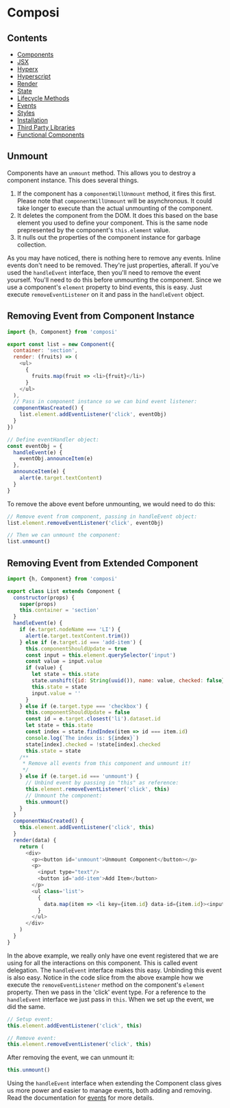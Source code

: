 Composi
=======

Contents
--------
- [Components](./components.md)
- [JSX](./jsx.md)
- [Hyperx](./hyperx.md)
- [Hyperscript](./hyperscript.md)
- [Render](./render.md)
- [State](./state.md)
- [Lifecycle Methods](./lifecycle.md)
- [Events](./events.md)
- [Styles](./styles.md)
- [Installation](../README.md)
- [Third Party Libraries](./third-party.md)
- [Functional Components](./functional-components.md)

Unmount
-------

Components have an `unmount` method. This allows you to destroy a component instance. This does several things. 

1. If the component has a `componentWillUnmount` method, it fires this first. Please note that `componentWillUnmount` will be asynchronous. It could take longer to execute than the actual unmounting of the component.
2. It deletes the component from the DOM. It does this based on the base element you used to define your component. This is the same node prepresented by the component's `this.element` value.
3. It nulls out the properties of the component instance for garbage collection.

As you may have noticed, there is nothing here to remove any events. Inline events don't need to be removed. They're just properties, afterall. If you've used the `handleEvent` interface, then you'll need to remove the event yourself. You'll need to do this before unmounting the component. Since we use a component's `element` property to bind events, this is easy. Just execute `removeEventListener` on it and pass in the `handleEvent` object.

Removing Event from Component Instance
--------------------------------------

```javascript
import {h, Component} from 'composi'

export const list = new Component({
  container: 'section',
  render: (fruits) => (
    <ul>
      {
        fruits.map(fruit => <li>{fruit}</li>)
      }
    </ul>
  ),
  // Pass in component instance so we can bind event listener:
  componentWasCreated() {
    list.element.addEventListener('click', eventObj)
  }
})

// Define eventHandler object:
const eventObj = {
  handleEvent(e) {
    eventObj.announceItem(e)
  },
  announceItem(e) {
    alert(e.target.textContent)
  }
}

```

To remove the above event before unmounting, we would need to do this:

```javascript
// Remove event from component, passing in handleEvent object:
list.element.removeEventListener('click', eventObj)

// Then we can unmount the component:
list.unmount()
```


Removing Event from Extended Component
--------------------------------------

```javascript
import {h, Component} from 'composi'

export class List extends Component {
  constructor(props) {
    super(props)
    this.container = 'section'
  }
  handleEvent(e) {
    if (e.target.nodeName === 'LI') {
      alert(e.target.textContent.trim())
    } else if (e.target.id === 'add-item') {
      this.componentShouldUpdate = true
      const input = this.element.querySelector('input')
      const value = input.value
      if (value) {
        let state = this.state
        state.unshift({id: String(uuid()), name: value, checked: false})
        this.state = state
        input.value = ''
      }
    } else if (e.target.type === 'checkbox') {
      this.componentShouldUpdate = false
      const id = e.target.closest('li').dataset.id
      let state = this.state
      const index = state.findIndex(item => id === item.id)
      console.log(`The index is: ${index}`)
      state[index].checked = !state[index].checked
      this.state = state
    /**
     * Remove all events from this component and unmount it!
     */
    } else if (e.target.id === 'unmount') {
      // Unbind event by passing in "this" as reference:
      this.element.removeEventListener('click', this)
      // Unmount the component:
      this.unmount()
    }
  }
  componentWasCreated() {
    this.element.addEventListener('click', this)
  }
  render(data) {
    return (
      <div>
        <p><button id='unmount'>Unmount Component</button></p>
        <p>
          <input type="text"/>
          <button id='add-item'>Add Item</button>
        </p>
        <ul class='list'>
          {
            data.map(item => <li key={item.id} data-id={item.id}><input type="checkbox" checked={item.checked}/> {item.name}</li>)
          }
        </ul>
      </div>
    )
  }
}
```

In the above example, we really only have one event registered that we are using for all the interactions on this component. This is called event delegation. The `handleEvent` interface makes this easy. Unbinding this event is also easy. Notice in the code slice from the above example how we execute the `removeEventListener` method on the component's `element` property. Then we pass in the 'click' event type. For a reference to the `handleEvent` interface we just pass in `this`. When we set up the event, we did the same. 
```javascript
// Setup event:
this.element.addEventListener('click', this)

// Remove event:
this.element.removeEventListener('click', this)
```
After removing the event, we can unmount it:

```javascript
this.unmount()
```

Using the `handleEvent` interface when extending the Component class gives us more power and easier to manage events, both adding and removing. Read the documentation for [events](events.md) for more details.